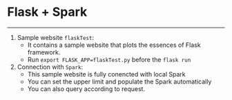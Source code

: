 # Flask + Spark
-----
1. Sample website `flaskTest`:
    - It contains a sample website that plots the essences of Flask framework.
    - Run `export FLASK_APP=flaskTest.py` before the `flask run` 
2. Connection with `Spark`:
    - This sample website is fully conencted with local Spark
    - You can set the upper limit and populate the Spark automatically
    - You can also query according to request. 

